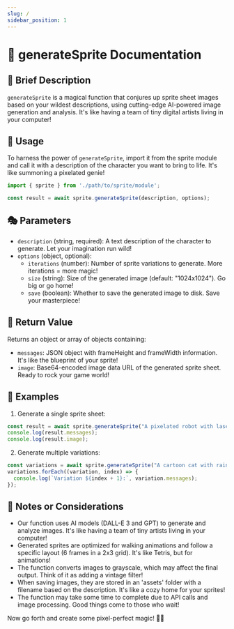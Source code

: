```yaml
---
slug: /
sidebar_position: 1
---
```

# 🎨 generateSprite Documentation

## 🚀 Brief Description
`generateSprite` is a magical function that conjures up sprite sheet images based on your wildest descriptions, using cutting-edge AI-powered image generation and analysis. It's like having a team of tiny digital artists living in your computer!

## 🔧 Usage
To harness the power of `generateSprite`, import it from the sprite module and call it with a description of the character you want to bring to life. It's like summoning a pixelated genie!

```javascript
import { sprite } from './path/to/sprite/module';

const result = await sprite.generateSprite(description, options);
```

## 🎭 Parameters
- `description` (string, required): A text description of the character to generate. Let your imagination run wild!
- `options` (object, optional):
  - `iterations` (number): Number of sprite variations to generate. More iterations = more magic!
  - `size` (string): Size of the generated image (default: "1024x1024"). Go big or go home!
  - `save` (boolean): Whether to save the generated image to disk. Save your masterpiece!

## 🎁 Return Value
Returns an object or array of objects containing:
- `messages`: JSON object with frameHeight and frameWidth information. It's like the blueprint of your sprite!
- `image`: Base64-encoded image data URL of the generated sprite sheet. Ready to rock your game world!

## 🌟 Examples

1. Generate a single sprite sheet:
```javascript
const result = await sprite.generateSprite("A pixelated robot with laser eyes and rocket boots");
console.log(result.messages);
console.log(result.image);
```

2. Generate multiple variations:
```javascript
const variations = await sprite.generateSprite("A cartoon cat with rainbow fur and a jetpack", { iterations: 3 });
variations.forEach((variation, index) => {
  console.log(`Variation ${index + 1}:`, variation.messages);
});
```

## 🧠 Notes or Considerations
- Our function uses AI models (DALL-E 3 and GPT) to generate and analyze images. It's like having a team of tiny artists living in your computer!
- Generated sprites are optimized for walking animations and follow a specific layout (6 frames in a 2x3 grid). It's like Tetris, but for animations!
- The function converts images to grayscale, which may affect the final output. Think of it as adding a vintage filter!
- When saving images, they are stored in an 'assets' folder with a filename based on the description. It's like a cozy home for your sprites!
- The function may take some time to complete due to API calls and image processing. Good things come to those who wait!

Now go forth and create some pixel-perfect magic! 🌟✨
